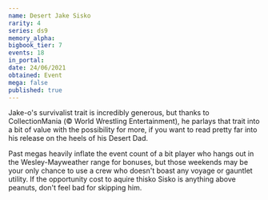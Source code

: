 ```yaml
---
name: Desert Jake Sisko
rarity: 4
series: ds9
memory_alpha:
bigbook_tier: 7
events: 18
in_portal:
date: 24/06/2021
obtained: Event
mega: false
published: true
---
```


Jake-o's survivalist trait is incredibly generous, but thanks to CollectionMania (© World Wrestling Entertainment), he parlays that trait into a bit of value with the possibility for more, if you want to read pretty far into his release on the heels of his Desert Dad.

Past megas heavily inflate the event count of a bit player who hangs out in the Wesley-Mayweather range for bonuses, but those weekends may be your only chance to use a crew who doesn't boast any voyage or gauntlet utility. If the opportunity cost to aquire thisko Sisko is anything above peanuts, don't feel bad for skipping him.
